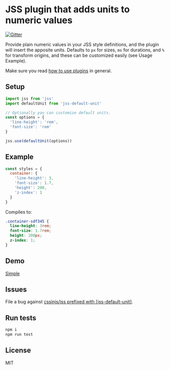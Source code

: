 # JSS plugin that adds units to numeric values

[![Gitter](https://badges.gitter.im/JoinChat.svg)](https://gitter.im/cssinjs/lobby)

Provide plain numeric values in your JSS style definitions, and the plugin will insert the apposite units. Defaults to `px` for sizes, `ms` for durations, and `%` for transform origins, and these can be customized easily (see Usage Example).

Make sure you read [how to use
plugins](https://github.com/cssinjs/jss/blob/master/docs/setup.md#setup-with-plugins)
in general.

## Setup

```javascript
import jss from 'jss'
import defaultUnit from 'jss-default-unit'

// Optionally you can customize default units.
const options = {
  'line-height': 'rem',
  'font-size': 'rem'
}

jss.use(defaultUnit(options))
```

## Example

```javascript
const styles = {
  container: {
    'line-height': 3,
    'font-size': 1.7,
    'height': 200,
    'z-index': 1
  }
}
```

Compiles to:

```css
.container-sdf345 {
  line-height: 3rem;
  font-size: 1.7rem;
  height: 200px;
  z-index: 1;
}
```

## Demo

[Simple](http://cssinjs.github.io/examples/plugins/jss-default-unit/simple/index.html)

## Issues

File a bug against [cssinjs/jss prefixed with \[jss-default-unit\]](https://github.com/cssinjs/jss/issues/new?title=[jss-default-unit]%20).

## Run tests

```bash
npm i
npm run test
```

## License

MIT
